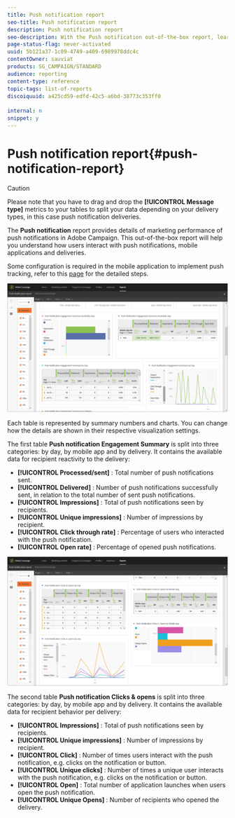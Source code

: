 ```yaml
---
title: Push notification report
seo-title: Push notification report
description: Push notification report
seo-description: With the Push notification out-of-the-box report, learn about the success of your push notifications.
page-status-flag: never-activated
uuid: 5b121a37-1c09-4749-a409-6989978ddc4c
contentOwner: sauviat
products: SG_CAMPAIGN/STANDARD
audience: reporting
content-type: reference
topic-tags: list-of-reports
discoiquuid: a425cd59-edfd-42c5-a6bd-38773c353ff0

internal: n
snippet: y
---
```


# Push notification report{#push-notification-report}

>[!CAUTION]
>
>Please note that you have to drag and drop the **[!UICONTROL Message type]** metrics to your tables to split your data depending on your delivery types, in this case push notification deliveries.

The **Push notification** report provides details of marketing performance of push notifications in Adobe Campaign. This out-of-the-box report will help you understand how users interact with push notifications, mobile applications and deliveries.

Some configuration is required in the mobile application to implement push tracking, refer to this [page](https://helpx.adobe.com/campaign/kb/push-tracking.html) for the detailed steps.

![](assets/dynamic_report_push.png)

Each table is represented by summary numbers and charts. You can change how the details are shown in their respective visualization settings.

The first table **Push notification Engagement Summary** is split into three categories: by day, by mobile app and by delivery. It contains the available data for recipient reactivity to the delivery:

* **[!UICONTROL Processed/sent]** : Total number of push notifications sent.
* **[!UICONTROL Delivered]** : Number of push notifications successfully sent, in relation to the total number of sent push notifications.
* **[!UICONTROL Impressions]** : Total of push notifications seen by recipients. 
* **[!UICONTROL Unique impressions]** : Number of impressions by recipient.
* **[!UICONTROL Click through rate]** : Percentage of users who interacted with the push notification.
* **[!UICONTROL Open rate]** : Percentage of opened push notifications.

![](assets/dynamic_report_push_2.png)

The second table **Push notification Clicks & opens** is split into three categories: by day, by mobile app and by delivery. It contains the available data for recipient behavior per delivery:

* **[!UICONTROL Impressions]** : Total of push notifications seen by recipients. 
* **[!UICONTROL Unique impressions]** : Number of impressions by recipient.
* **[!UICONTROL Click]** : Number of times users interact with the push notification, e.g. clicks on the notification or button.
* **[!UICONTROL Unique clicks]** : Number of times a unique user interacts with the push notification, e.g. clicks on the notification or button.
* **[!UICONTROL Open]** : Total number of application launches when users open the push notification.
* **[!UICONTROL Unique Opens]** : Number of recipients who opened the delivery.

